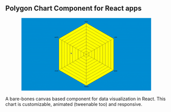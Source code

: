 ## Polygon Chart Component for React apps

<p align="center"><img src="./preview/poly-chart.gif" width="80%"/></p>

A bare-bones canvas based component for data visualization in React. This chart is customizable, animated (tweenable too) and responsive.
